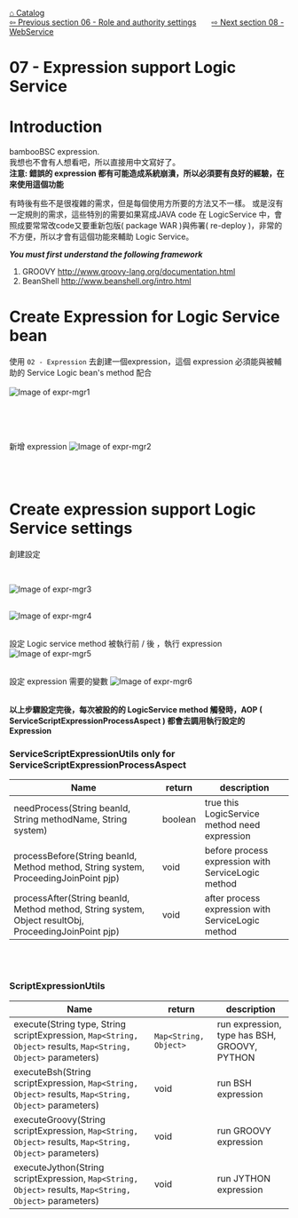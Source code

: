 <a href="https://github.com/billchen198318/bamboobsc/blob/master/core-doc/dev-docs/00-Catalog.md">⌂ Catalog</a><br/>
<a href="https://github.com/billchen198318/bamboobsc/blob/master/core-doc/dev-docs/06-RoleAndAuthoritySettings.md">⇦ 
Previous section 06 - Role and authority settings</a>
&nbsp;&nbsp;&nbsp;&nbsp;&nbsp;
<a href="https://github.com/billchen198318/bamboobsc/blob/master/core-doc/dev-docs/08-WebService.md">⇨ 
Next section 08 - WebService</a>

# 07 - Expression support Logic Service
# Introduction
bambooBSC expression.<br>
我想也不會有人想看吧，所以直接用中文寫好了。<br/>
**注意: 錯誤的 expression 都有可能造成系統崩潰，所以必須要有良好的經驗，在來使用這個功能**<br/>

有時後有些不是很複雜的需求，但是每個使用方所要的方法又不一樣。
或是沒有一定規則的需求，這些特別的需要如果寫成JAVA code 在 LogicService 中，會照成要常常改code又要重新包版( package WAR )與佈署( re-deploy )，非常的不方便，所以才會有這個功能來輔助 Logic Service。


***You must first understand the following framework***<br/>
1. GROOVY http://www.groovy-lang.org/documentation.html<br/>
2. BeanShell http://www.beanshell.org/intro.html


# Create Expression for Logic Service bean
使用 `02 - Expression` 去創建一個expression，這個 expression 必須能與被輔助的 Service Logic bean's method 配合<br/>
<br>
![Image of expr-mgr1](https://raw.githubusercontent.com/billchen198318/bamboobsc/master/core-doc/dev-docs/pics/07-001.jpg)

<br>
<br>
<br>

新增 expression
![Image of expr-mgr2](https://raw.githubusercontent.com/billchen198318/bamboobsc/master/core-doc/dev-docs/pics/07-002.jpg)

<br>
<br>

# Create expression support Logic Service settings
創建設定

<br>

![Image of expr-mgr3](https://raw.githubusercontent.com/billchen198318/bamboobsc/master/core-doc/dev-docs/pics/07-003.jpg)
<br>
<br>

![Image of expr-mgr4](https://raw.githubusercontent.com/billchen198318/bamboobsc/master/core-doc/dev-docs/pics/07-004.jpg)
<br>
<br>

設定 Logic service method 被執行前 / 後 ，執行 expression
![Image of expr-mgr5](https://raw.githubusercontent.com/billchen198318/bamboobsc/master/core-doc/dev-docs/pics/07-005.jpg)
<br>
<br>

設定 expression 需要的變數
![Image of expr-mgr6](https://raw.githubusercontent.com/billchen198318/bamboobsc/master/core-doc/dev-docs/pics/07-006.jpg)
<br>
<br>

**以上步驟設定完後，每次被設的的 LogicService method 觸發時，AOP ( ServiceScriptExpressionProcessAspect ) 都會去調用執行設定的 Expression**


### ServiceScriptExpressionUtils only for ServiceScriptExpressionProcessAspect 

| Name | return |description |
| --- | --- | --- |
| needProcess(String beanId, String methodName, String system) | boolean | true this LogicService method need expression |
| processBefore(String beanId, Method method, String system, ProceedingJoinPoint pjp) | void | before process expression with ServiceLogic method |
| processAfter(String beanId, Method method, String system, Object resultObj, ProceedingJoinPoint pjp) | void | after process expression with ServiceLogic method |


<br>
<br>

### ScriptExpressionUtils
| Name | return |description |
| --- | --- | --- |
| execute(String type, String scriptExpression, `Map<String, Object>` results, `Map<String, Object>` parameters) | `Map<String, Object>` | run expression, type has BSH, GROOVY, PYTHON |
| executeBsh(String scriptExpression, `Map<String, Object>` results, `Map<String, Object>` parameters) | void | run BSH expression |
| executeGroovy(String scriptExpression, `Map<String, Object>` results, `Map<String, Object>` parameters) | void | run GROOVY expression |
| executeJython(String scriptExpression, `Map<String, Object>` results, `Map<String, Object>` parameters) | void | run JYTHON expression |


